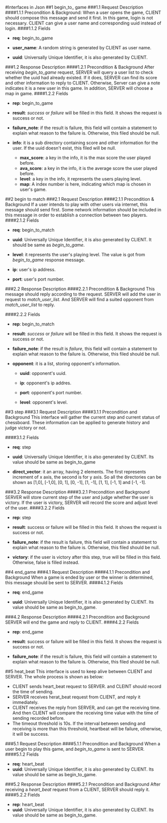 #Interfaces in Json 
##1	begin_to_ game
###1.1	Request Description
####1.1.1	Precondition & Background: 
When a user opens the game, CLIENT should compose this message and send it first. In this game, login is not necessary. CLIENT can give a user name and corresponding uuid instead of login.
####1.1.2	Fields 

*   **req**:  begin_to_game

*   **user_name**: A random string is generated by CLIENT as user name.

*   **uuid**: Universally Unique Identifier, it is also generated by CLIENT.

###1.2	Response Description
####1.2.1	Precondition & Background
After receiving *begin_to_game* request, SERVER will query a user list to check whether the uuid had already existed. If it does, SERVER can find its score and other information to reply to CLIENT. Otherwise, Server can give a note indicates it is a new user in this game. 
In addition, SERVER will choose a map in game.
####1.2.2	Fields 
*   **rep**:  begin_to_game

*   **result**:  *success* or *failure* will be filled in this field. It shows the request is success or not.

*   **failure_note**:  if the result is failure, this field will contain a statement to explain what reason to the failure is. Otherwise, this filed should be null.

*   **info**:  it is a sub directory containing score and other information for the user. If the uuid doesn't exist, this filed will be null.
   
      *   **max_score**:  a key in the info, it is the max score the user played before.
      *   **ava_score**:  a key in the info, it is the average score the user played before. 
      *   **level**:  a key in the info, it represents the users playing level.
      *   **map**:  A index number is here, indicating which map is chosen in user's game.   
      
##2	begin to match
###2.1	Request Description
####2.1.1	Precondition & Background 
If a user intends to play with other users via internet, this message should send first. Some network information should be included in this message in order to establish a connection between two players.
####2.1.2	Fields 
*   **req**:  begin_to_match

*   **uuid**:  Universally Unique Identifier, it is also generated by CLIENT. It should be same as *begin_to_game*.

*   **level**:  it represents the user's playing level. The value is got from *begin_to_game* response message.

*   **ip**:  user's ip address. 

*   **port**: user's port number. 

###2.2	Response Description
####2.2.1	Precondition & Background
This message should reply according to the request. SERVER will add the user in request to *match_user_list*. And SERVER will find a suited opponent from *match_user_list* to reply.

####2.2.2	Fields 
*   **rep**: begin_to_match

*   **result**:  *success* or *failure* will be filled in this field. It shows the request is success or not.

*   **failure_note**:  if the result is *failure*, this field will contain a statement to explain what reason to the failure is. Otherwise, this filed should be null.

*   **opponent**:  it is a list, storing opponent's information.

    *   **uuid**: opponent's uuid. 

    *   **ip**:  opponent's ip addres.

    *   **port**:  opponent's port number. 

    *   **level**:  opponent's level.

##3	step 
###3.1	Request Description
####3.1.1	Precondition and Background
This interface will gather the current step and current status of chessboard. These information can be applied to generate history and judge victory or not.

####3.1.2	Fields
*   **req**:  step

*   **uuid**:   Universally Unique Identifier, it is also generated by CLIENT. Its value should be same as begin_to_game

*   **direct_vector**:  it an array, having 2 elements. The first represents increment of x axis, the second is for y axis. So all the directories can be shown as [1,0], [-1,0], [0, 1], [0, -1], [1, -1], [1, 1], [-1, 1] and [-1, -1].

###3.2	Response Description
####3.2.1	Precondition and Background
SERVER will store current step of the user and judge whether the user is victory. If the user is victory, SERVER will record the score and adjust level of the user.
####3.2.2	Fields
*   **rep**:  step

*   **result**:  success or failure will be filled in this field. It shows the request is success or not.

*   **failure_note**:  if the result is failure, this field will contain a statement to explain what reason to the failure is. Otherwise, this filed should be null.

*   **victory**:  if the user is victory after this step,  true will be filled in this field. Otherwise, false is filled instead.

##4	end_game
###4.1	Request Description
####4.1.1	Precondition and Background
When a game is ended by user or the winner is determined, this message should be sent to SERVER.
####4.1.2	Fields
*   **req**:   end_game

*   **uuid**:  Universally Unique Identifier, it is also generated by CLIENT. Its value should be same as begin_to_game.

###4.2	Response Description
####4.2.1	Precondition and Background
SERVER will end the game and reply to CLIENT.
####4.2.2	Fields
*   **rep**:  end_game

*   **result**:  success or failure will be filled in this field. It shows the request is success or not.

*   **failure_note**:  if the result is failure, this field will contain a statement to explain what reason to the failure is. Otherwise, this filed should be null.

##5 heat_beat
This interface is used to keep alive between CLIENT and SERVER. The whole process is shown as below: 
*   CLIENT sends heart_beat request to SERVER. and CLEINT should record the time of sending. 
*   SERVER receives herat_beat request from CLIENT, and reply it immediately. 
*   CLIENT receives the reply from SERVER, and can get the receiving time. And then CLIENT will compare the receiving time value with the time of sending recorded before.
*   The timeout threshold is 10s. If the interval between sending and receiving is more than this threshold, heartbeat will be failure, otherwise, it will be success. 

###5.1	Request Description
####5.1.1  Precondition and Background
When a user begin to play this game, and *begin_to_game* is sent to SERVER.
####5.1.2  Fields
*   **req**:  heart_beat
*   **uuid**:  Universally Unique Identifier, it is also generated by CLIENT. Its value should be same as begin_to_game.
 
###5.2  Response Description
####5.2.1  Precondition and Background
After receiving a *heart_beat* request from a CLIENT, SERVER should reply it. 
####5.2.2  Fields
*   **rep**:  heart_beat
*   **uuid**:  Universally Unique Identifier, it is also generated by CLIENT. Its value should be same as begin_to_game.

